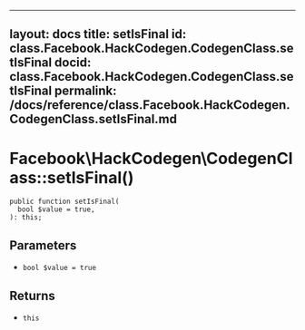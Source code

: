 
***

layout: docs
title: setIsFinal
id: class.Facebook.HackCodegen.CodegenClass.setIsFinal
docid: class.Facebook.HackCodegen.CodegenClass.setIsFinal
permalink: /docs/reference/class.Facebook.HackCodegen.CodegenClass.setIsFinal.md
---







# Facebook\\HackCodegen\\CodegenClass::setIsFinal()




``` Hack
public function setIsFinal(
  bool $value = true,
): this;
```




## Parameters




- ` bool $value = true `




## Returns




+ ` this `